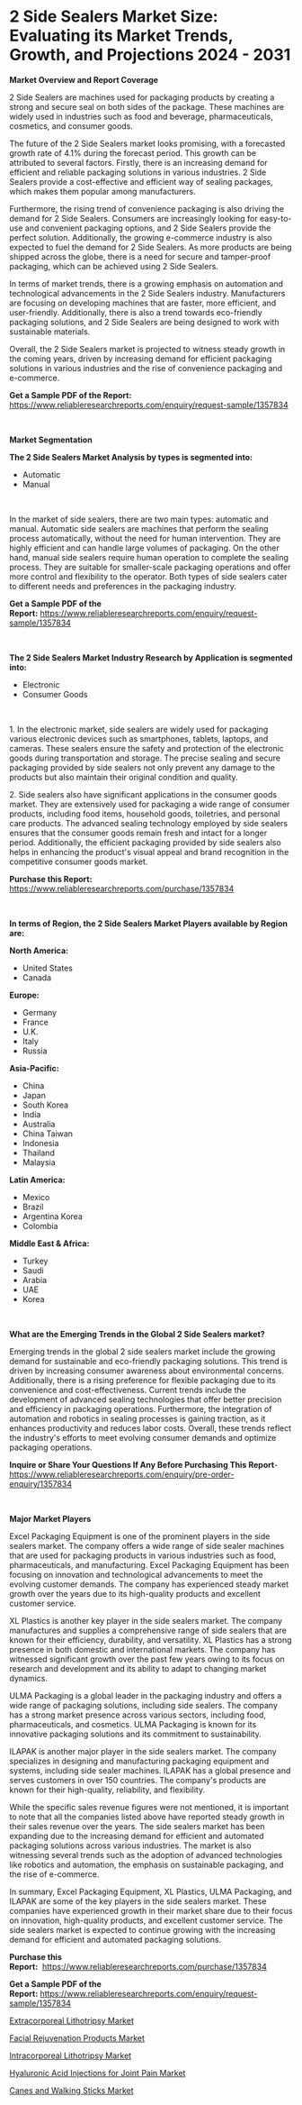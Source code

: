 <p><h1>2 Side Sealers Market Size: Evaluating its Market Trends, Growth, and Projections 2024 - 2031</h1></p><p><strong>Market Overview and Report Coverage</strong></p>
<p><p>2 Side Sealers are machines used for packaging products by creating a strong and secure seal on both sides of the package. These machines are widely used in industries such as food and beverage, pharmaceuticals, cosmetics, and consumer goods.</p><p>The future of the 2 Side Sealers market looks promising, with a forecasted growth rate of 4.1% during the forecast period. This growth can be attributed to several factors. Firstly, there is an increasing demand for efficient and reliable packaging solutions in various industries. 2 Side Sealers provide a cost-effective and efficient way of sealing packages, which makes them popular among manufacturers.</p><p>Furthermore, the rising trend of convenience packaging is also driving the demand for 2 Side Sealers. Consumers are increasingly looking for easy-to-use and convenient packaging options, and 2 Side Sealers provide the perfect solution. Additionally, the growing e-commerce industry is also expected to fuel the demand for 2 Side Sealers. As more products are being shipped across the globe, there is a need for secure and tamper-proof packaging, which can be achieved using 2 Side Sealers.</p><p>In terms of market trends, there is a growing emphasis on automation and technological advancements in the 2 Side Sealers industry. Manufacturers are focusing on developing machines that are faster, more efficient, and user-friendly. Additionally, there is also a trend towards eco-friendly packaging solutions, and 2 Side Sealers are being designed to work with sustainable materials.</p><p>Overall, the 2 Side Sealers market is projected to witness steady growth in the coming years, driven by increasing demand for efficient packaging solutions in various industries and the rise of convenience packaging and e-commerce.</p></p>
<p><strong>Get a Sample PDF of the Report:</strong> <a href="https://www.reliableresearchreports.com/enquiry/request-sample/1357834">https://www.reliableresearchreports.com/enquiry/request-sample/1357834</a></p>
<p>&nbsp;</p>
<p><strong>Market Segmentation</strong></p>
<p><strong>The 2 Side Sealers Market Analysis by types is segmented into:</strong></p>
<p><ul><li>Automatic</li><li>Manual</li></ul></p>
<p>&nbsp;</p>
<p><p>In the market of side sealers, there are two main types: automatic and manual. Automatic side sealers are machines that perform the sealing process automatically, without the need for human intervention. They are highly efficient and can handle large volumes of packaging. On the other hand, manual side sealers require human operation to complete the sealing process. They are suitable for smaller-scale packaging operations and offer more control and flexibility to the operator. Both types of side sealers cater to different needs and preferences in the packaging industry.</p></p>
<p><strong>Get a Sample PDF of the Report:</strong>&nbsp;<a href="https://www.reliableresearchreports.com/enquiry/request-sample/1357834">https://www.reliableresearchreports.com/enquiry/request-sample/1357834</a></p>
<p>&nbsp;</p>
<p><strong>The 2 Side Sealers Market Industry Research by Application is segmented into:</strong></p>
<p><ul><li>Electronic</li><li>Consumer Goods</li></ul></p>
<p>&nbsp;</p>
<p><p>1. In the electronic market, side sealers are widely used for packaging various electronic devices such as smartphones, tablets, laptops, and cameras. These sealers ensure the safety and protection of the electronic goods during transportation and storage. The precise sealing and secure packaging provided by side sealers not only prevent any damage to the products but also maintain their original condition and quality.</p><p>2. Side sealers also have significant applications in the consumer goods market. They are extensively used for packaging a wide range of consumer products, including food items, household goods, toiletries, and personal care products. The advanced sealing technology employed by side sealers ensures that the consumer goods remain fresh and intact for a longer period. Additionally, the efficient packaging provided by side sealers also helps in enhancing the product's visual appeal and brand recognition in the competitive consumer goods market.</p></p>
<p><strong>Purchase this Report:</strong>&nbsp; <a href="https://www.reliableresearchreports.com/purchase/1357834">https://www.reliableresearchreports.com/purchase/1357834</a></p>
<p>&nbsp;</p>
<p><strong>In terms of Region, the 2 Side Sealers Market Players available by Region are:</strong></p>
<p>
    <p> <strong> North America: </strong>
        <ul>
            <li>United States</li>
            <li>Canada</li>
        </ul>
        </p> 
    <p> <strong> Europe: </strong>
        <ul>
            <li>Germany</li>
            <li>France</li>
            <li>U.K.</li>
            <li>Italy</li>
            <li>Russia</li>
        </ul>
        </p> 
    <p> <strong> Asia-Pacific: </strong>
        <ul>
            <li>China</li>
            <li>Japan</li>
            <li>South Korea</li>
            <li>India</li>
            <li>Australia</li>
            <li>China Taiwan</li>
            <li>Indonesia</li>
            <li>Thailand</li>
            <li>Malaysia</li>
        </ul>
        </p> 
    <p> <strong> Latin America: </strong>
        <ul>
            <li>Mexico</li>
            <li>Brazil</li>
            <li>Argentina Korea</li>
            <li>Colombia</li>
        </ul>
        </p> 
    <p> <strong> Middle East & Africa: </strong>
        <ul>
            <li>Turkey</li>
            <li>Saudi</li>
            <li>Arabia</li>
            <li>UAE</li>
            <li>Korea</li>
        </ul>
    </p>
    </p>
<p>&nbsp;</p>
<p><strong>What are the Emerging Trends in the Global 2 Side Sealers market?</strong></p>
<p><p>Emerging trends in the global 2 side sealers market include the growing demand for sustainable and eco-friendly packaging solutions. This trend is driven by increasing consumer awareness about environmental concerns. Additionally, there is a rising preference for flexible packaging due to its convenience and cost-effectiveness. Current trends include the development of advanced sealing technologies that offer better precision and efficiency in packaging operations. Furthermore, the integration of automation and robotics in sealing processes is gaining traction, as it enhances productivity and reduces labor costs. Overall, these trends reflect the industry's efforts to meet evolving consumer demands and optimize packaging operations.</p></p>
<p><strong>Inquire or Share Your Questions If Any Before Purchasing This Report</strong>- <a href="https://www.reliableresearchreports.com/enquiry/pre-order-enquiry/1357834">https://www.reliableresearchreports.com/enquiry/pre-order-enquiry/1357834</a></p>
<p>&nbsp;</p>
<p><strong>Major Market Players</strong></p>
<p><p>Excel Packaging Equipment is one of the prominent players in the side sealers market. The company offers a wide range of side sealer machines that are used for packaging products in various industries such as food, pharmaceuticals, and manufacturing. Excel Packaging Equipment has been focusing on innovation and technological advancements to meet the evolving customer demands. The company has experienced steady market growth over the years due to its high-quality products and excellent customer service.</p><p>XL Plastics is another key player in the side sealers market. The company manufactures and supplies a comprehensive range of side sealers that are known for their efficiency, durability, and versatility. XL Plastics has a strong presence in both domestic and international markets. The company has witnessed significant growth over the past few years owing to its focus on research and development and its ability to adapt to changing market dynamics.</p><p>ULMA Packaging is a global leader in the packaging industry and offers a wide range of packaging solutions, including side sealers. The company has a strong market presence across various sectors, including food, pharmaceuticals, and cosmetics. ULMA Packaging is known for its innovative packaging solutions and its commitment to sustainability.</p><p>ILAPAK is another major player in the side sealers market. The company specializes in designing and manufacturing packaging equipment and systems, including side sealer machines. ILAPAK has a global presence and serves customers in over 150 countries. The company's products are known for their high-quality, reliability, and flexibility.</p><p>While the specific sales revenue figures were not mentioned, it is important to note that all the companies listed above have reported steady growth in their sales revenue over the years. The side sealers market has been expanding due to the increasing demand for efficient and automated packaging solutions across various industries. The market is also witnessing several trends such as the adoption of advanced technologies like robotics and automation, the emphasis on sustainable packaging, and the rise of e-commerce.</p><p>In summary, Excel Packaging Equipment, XL Plastics, ULMA Packaging, and ILAPAK are some of the key players in the side sealers market. These companies have experienced growth in their market share due to their focus on innovation, high-quality products, and excellent customer service. The side sealers market is expected to continue growing with the increasing demand for efficient and automated packaging solutions.</p></p>
<p><strong>Purchase this Report:</strong>&nbsp;&nbsp;<a href="https://www.reliableresearchreports.com/purchase/1357834">https://www.reliableresearchreports.com/purchase/1357834</a></p>
<p></p>
<p><strong>Get a Sample PDF of the Report:</strong>&nbsp;<a href="https://www.reliableresearchreports.com/enquiry/request-sample/1357834">https://www.reliableresearchreports.com/enquiry/request-sample/1357834</a></p>
<p><p><a href="https://medium.com/@laurenhunter26/extracorporeal-lithotripsy-market-outlook-industry-overview-and-forecast-2023-to-2030-a01682823948">Extracorporeal Lithotripsy Market</a></p><p><a href="https://medium.com/@laurenhunter26/analyzing-facial-rejuvenation-products-market-global-industry-perspective-and-forecast-2023-to-c78d4a821960">Facial Rejuvenation Products Market</a></p><p><a href="https://medium.com/@laurenhunter26/intracorporeal-lithotripsy-market-outlook-industry-overview-and-forecast-2023-to-2030-60bdc986766d">Intracorporeal Lithotripsy Market</a></p><p><a href="https://medium.com/@laurenhunter26/hyaluronic-acid-injections-for-joint-pain-market-comprehensive-assessment-by-type-application-e1d15d41c04c">Hyaluronic Acid Injections for Joint Pain Market</a></p><p><a href="https://medium.com/@laurenhunter26/canes-and-walking-sticks-market-size-reveals-the-best-marketing-channels-in-global-industry-d99342c56702">Canes and Walking Sticks Market</a></p></p>